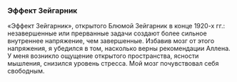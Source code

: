 ### Эффект Зейгарник
«Эффект Зейгарник», открытого Блюмой Зейгарник в конце 1920-х гг.: незавершенные или прерванные задачи создают более сильное внутреннее напряжение, чем завершенные. Избавив мозг от этого напряжения, я убедился в том, насколько верны рекомендации Аллена. У меня возникло ощущение открытого пространства, ясности мышления, снизился уровень стресса. Мой мозг почувствовал себя свободным.
